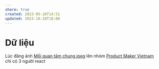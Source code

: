 ```yaml
---
share: true
created: 2023-05-26T14:51
updated: 2023-10-28T18:00
---
```

# Dữ liệu
Lúc đăng ảnh [Mối quan tâm chung.jpeg](../../../assets/attachments/M%E1%BB%91i%20quan%20t%C3%A2m%20chung.jpeg) lên nhóm [Product Maker Vietnam](../../%CE%9E%20K%E1%BA%BFt%20qu%E1%BA%A3%20truy%E1%BB%81n%20th%C3%B4ng/N%C6%A1i%20%C4%91%C4%83ng/Nh%C3%B3m%20Facebook/Product%20Maker%20Vietnam.md) chỉ có 3 người react
